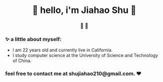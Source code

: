 <h1 align="center"> 🤩 hello, i'm Jiahao Shu 🤩 </h1>
<h3 align="center">🚀  🚀</h3>

<div style="display:none">
  
### 💻 my favorite stack:

- React Native ❤
- ReactJS & Styled-Components
- NodeJS & Express
- A little PHP
- HTML & CSS
</div>

### ✨ a little about myself:

- I am 22 years old and currently live in California.
- I study computer science at the University of Science and Technology of China.

<h3 ><strong> feel free to contact me at shujiahao210@gmail.com. ❤ </strong> </h3>
